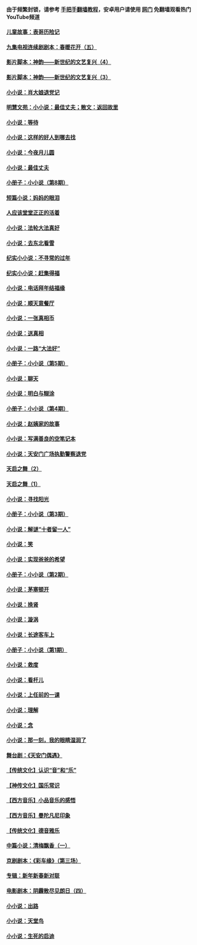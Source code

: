 #### 由于频繁封锁，请参考 [手把手翻墙教程](https://github.com/gfw-breaker/guides/wiki/)，安卓用户请使用 [网门](https://github.com/gfw-breaker/nogfw/blob/master/dl.md?t=05281000) 免翻墙观看热门YouTube频道 

#### [儿童故事：表哥历险记](../pages/328/383535.md?t=05281000) 

#### [九集电视连续剧剧本：春暖花开（五）](../pages/328/275919.md?t=05281000) 

#### [影片脚本：神韵——新世纪的文艺复兴（4）](../pages/328/266089.md?t=05281000) 

#### [影片脚本：神韵——新世纪的文艺复兴（3）](../pages/328/266087.md?t=05281000) 

#### [小小说：肖大娘退党记](../pages/328/239807.md?t=05281000) 

#### [明慧文苑：小小说：最佳丈夫；散文：返回故里](../pages/328/3439.md?t=05281000) 

#### [小小说：等待](../pages/328/223927.md?t=05281000) 

#### [小小说：这样的好人到哪去找](../pages/328/209396.md?t=05281000) 

#### [小小说：今夜月儿圆](../pages/328/193588.md?t=05281000) 

#### [小小说：最佳丈夫](../pages/328/190938.md?t=05281000) 

#### [小册子：小小说（第8期）](../pages/328/188202.md?t=05281000) 

#### [短篇小说：妈妈的眼泪](../pages/328/187712.md?t=05281000) 

#### [人应该堂堂正正的活着](../pages/328/182430.md?t=05281000) 

#### [小小说：法轮大法真好](../pages/328/174669.md?t=05281000) 

#### [小小说：去东北看雪](../pages/328/173882.md?t=05281000) 

#### [纪实小小说：不寻常的过年](../pages/328/173187.md?t=05281000) 

#### [纪实小小说：赶集得福](../pages/328/172652.md?t=05281000) 

#### [小小说：电话拜年结福缘](../pages/328/172533.md?t=05281000) 

#### [小小说：顺天意餐厅](../pages/328/170182.md?t=05281000) 

#### [小小说：一张真相币](../pages/328/169410.md?t=05281000) 

#### [小小说：送真相](../pages/328/166713.md?t=05281000) 

#### [小小说：一路“大法好”](../pages/328/162016.md?t=05281000) 

#### [小册子：小小说（第5期）](../pages/328/161131.md?t=05281000) 

#### [小小说：聊天](../pages/328/159640.md?t=05281000) 

#### [小小说：明白与糊涂](../pages/328/158101.md?t=05281000) 

#### [小册子：小小说（第4期）](../pages/328/158006.md?t=05281000) 

#### [小小说：赵姨家的故事](../pages/328/157843.md?t=05281000) 

#### [小小说：写满善良的空笔记本](../pages/328/157382.md?t=05281000) 

#### [小小说：天安门广场执勤警察退党](../pages/328/156982.md?t=05281000) 

#### [天启之舞（2）](../pages/328/153440.md?t=05281000) 

#### [天启之舞（1）](../pages/328/153439.md?t=05281000) 

#### [小小说：寻找阳光](../pages/328/153065.md?t=05281000) 

#### [小册子：小小说（第3期）](../pages/328/151715.md?t=05281000) 

#### [小小说：解谜“十者留一人”](../pages/328/148967.md?t=05281000) 

#### [小小说：笑](../pages/328/148905.md?t=05281000) 

#### [小小说：实现爸爸的希望](../pages/328/148096.md?t=05281000) 

#### [小册子：小小说（第2期）](../pages/328/147214.md?t=05281000) 

#### [小小说：茅塞顿开](../pages/328/147030.md?t=05281000) 

#### [小小说：换肾](../pages/328/146770.md?t=05281000) 

#### [小小说：漩涡](../pages/328/146683.md?t=05281000) 

#### [小小说：长途客车上](../pages/328/145076.md?t=05281000) 

#### [小册子：小小说（第1期）](../pages/328/143963.md?t=05281000) 

#### [小小说：救度](../pages/328/143927.md?t=05281000) 

#### [小小说：看杆儿](../pages/328/142137.md?t=05281000) 

#### [小小说：上任前的一课](../pages/328/140808.md?t=05281000) 

#### [小小说：理解](../pages/328/140476.md?t=05281000) 

#### [小小说：念](../pages/328/139513.md?t=05281000) 

#### [小小说：那一刻，我的眼睛湿润了](../pages/328/138476.md?t=05281000) 

#### [舞台剧：《天安门偶遇》](../pages/328/117155.md?t=05281000) 

#### [【传统文化】认识“音”和“乐”](../pages/328/108667.md?t=05281000) 

#### [【神传文化】国乐常识](../pages/328/104225.md?t=05281000) 

#### [【西方音乐】小品音乐的感悟](../pages/328/102924.md?t=05281000) 

#### [【西方音乐】曼陀凡尼印象](../pages/328/102922.md?t=05281000) 

#### [【传统文化】德音雅乐](../pages/328/102923.md?t=05281000) 

#### [中篇小说：清梅飘香（一）](../pages/328/101058.md?t=05281000) 

#### [京剧剧本：《彩车缘》（第三场）](../pages/328/96434.md?t=05281000) 

#### [专辑：新年新春新对联](../pages/328/94991.md?t=05281000) 

#### [电影剧本：阴霾散尽见朗日（四）](../pages/328/87081.md?t=05281000) 

#### [小小说：出路](../pages/328/84848.md?t=05281000) 

#### [小小说：天堂鸟](../pages/328/83084.md?t=05281000) 

#### [小小说：生死的启迪](../pages/328/70977.md?t=05281000) 


